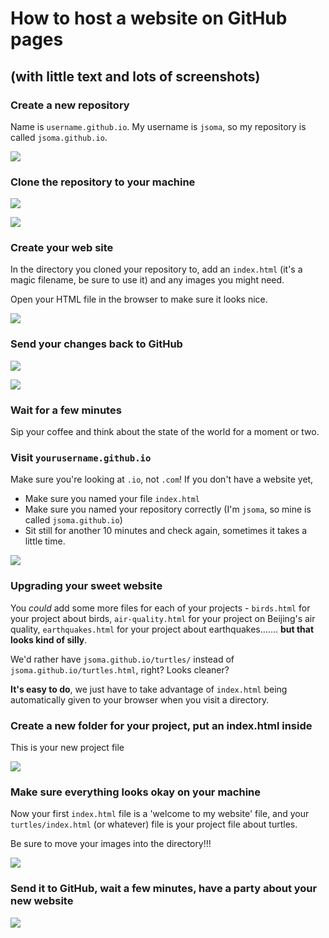 # How to host a website on GitHub pages

## (with little text and lots of screenshots)

### Create a new repository

Name is `username.github.io`. My username is `jsoma`, so my repository is called `jsoma.github.io`.

![](images/step-01.png)

### Clone the repository to your machine

![](images/step-02.png)

![](images/step-03.png)

### Create your web site

In the directory you cloned your repository to, add an `index.html` (it's a magic filename, be sure to use it) and any images you might need.

Open your HTML file in the browser to make sure it looks nice.

![](images/step-04.png)

### Send your changes back to GitHub

![](images/step-05.png)

![](images/step-06.png)

### Wait for a few minutes

Sip your coffee and think about the state of the world for a moment or two.

### Visit `yourusername.github.io`

Make sure you're looking at `.io`, not `.com`! If you don't have a website yet, 

* Make sure you named your file `index.html`
* Make sure you named your repository correctly (I'm `jsoma`, so mine is called `jsoma.github.io`)
* Sit still for another 10 minutes and check again, sometimes it takes a little time.

![](images/step-07.png)

### Upgrading your sweet website

You *could* add some more files for each of your projects - `birds.html` for your project about birds, `air-quality.html` for your project on Beijing's air quality, `earthquakes.html` for your project about earthquakes....... **but that looks kind of silly**.

We'd rather have `jsoma.github.io/turtles/` instead of `jsoma.github.io/turtles.html`, right? Looks cleaner?

**It's easy to do**, we just have to take advantage of `index.html` being automatically given to your browser when you visit a directory.

### Create a new folder for your project, put an index.html inside

This is your new project file

![](images/step-08.png)

### Make sure everything looks okay on your machine

Now your first `index.html` file is a 'welcome to my website' file, and your `turtles/index.html` (or whatever) file is your project file about turtles.

Be sure to move your images into the directory!!!

![](images/step-09.png)

### Send it to GitHub, wait a few minutes, have a party about your new website

![](images/step-10.png)
